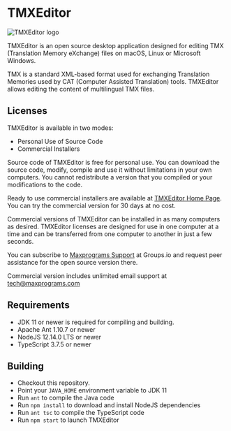# TMXEditor

![TMXEditor logo](https://www.maxprograms.com/images/tmxeditor_s.png)

TMXEditor is an open source desktop application designed for editing TMX (Translation Memory eXchange) files on macOS, Linux or Microsoft Windows.

TMX is a standard XML-based format used for exchanging Translation Memories used by CAT (Computer Assisted Translation) tools. TMXEditor allows editing the content of multilingual TMX files.

## Licenses

TMXEditor is available in two modes:

- Personal Use of Source Code
- Commercial Installers

Source code of TMXEditor is free for personal use. You can download the source code, modify, compile and use it without limitations in your own computers. You cannot redistribute a version that you compiled or your modifications to the code.

Ready to use commercial installers are available at [TMXEditor Home Page](https://www.maxprograms.com/products/tmxeditor.html). You can try the commercial version for 30 days at no cost.

Commercial versions of TMXEditor can be installed in as many computers as desired. TMXEditor licenses are designed for use in one computer at a time and can be transferred from one computer to another in just a few seconds.

You can subscribe to [Maxprograms Support](https://groups.io/g/maxprograms/) at Groups.io and request peer assistance for the open source version there.

Commercial version includes unlimited email support at tech@maxprograms.com

## Requirements

- JDK 11 or newer is required for compiling and building.
- Apache Ant 1.10.7 or newer
- NodeJS 12.14.0 LTS or newer
- TypeScript 3.7.5 or newer

## Building

- Checkout this repository.
- Point your `JAVA_HOME` environment variable to JDK 11
- Run `ant` to compile the Java code
- Run `npm install` to download and install NodeJS dependencies
- Run `ant tsc` to compile the TypeScript code
- Run `npm start` to launch TMXEditor
